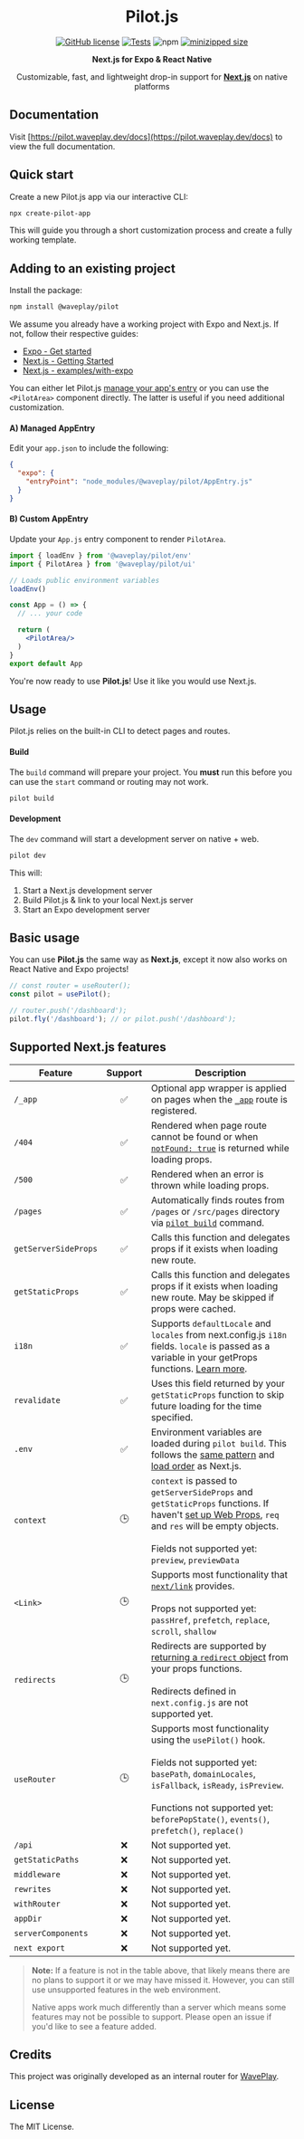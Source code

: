 <h1 align="center">Pilot.js</h1>

<div align="center">

[![GitHub license](https://img.shields.io/github/license/Wave-Play/pilot?style=flat)](https://github.com/Wave-Play/pilot/blob/main/LICENSE) [![Tests](https://github.com/Wave-Play/pilot/workflows/CI/badge.svg)](https://github.com/Wave-Play/pilot/actions) ![npm](https://img.shields.io/npm/v/@waveplay/pilot) [![minizipped size](https://badgen.net/bundlephobia/minzip/@waveplay/pilot)](https://bundlephobia.com/result?p=@waveplay/pilot)

**Next.js for Expo & React Native**

Customizable, fast, and lightweight drop-in support for **[Next.js](https://nextjs.org/)** on native platforms

</div>


## Documentation

Visit [https://pilot.waveplay.dev/docs](https://pilot.waveplay.dev/docs) to view the full documentation.

## Quick start

Create a new Pilot.js app via our interactive CLI:

```bash
npx create-pilot-app
```

This will guide you through a short customization process and create a fully working template.

## Adding to an existing project

Install the package:

```bash
npm install @waveplay/pilot
```

We assume you already have a working project with Expo and Next.js. If not, follow their respective guides:

- [Expo - Get started](https://docs.expo.dev/get-started/create-a-new-app/)
- [Next.js - Getting Started](https://nextjs.org/docs/getting-started)
- [Next.js - examples/with-expo](https://github.com/vercel/next.js/tree/canary/examples/with-expo)

You can either let Pilot.js [manage your app's entry](/docs/managed-entry.md) or you can use the `<PilotArea>` component directly. The latter is useful if you need additional customization.

#### A) Managed AppEntry

Edit your `app.json` to include the following:

```json
{
  "expo": {
    "entryPoint": "node_modules/@waveplay/pilot/AppEntry.js"
  }
}
```

#### B) Custom AppEntry
Update your `App.js` entry component to render `PilotArea`.

```jsx
import { loadEnv } from '@waveplay/pilot/env'
import { PilotArea } from '@waveplay/pilot/ui'

// Loads public environment variables
loadEnv()

const App = () => {
  // ... your code

  return (
    <PilotArea/>
  )
}
export default App
```

You're now ready to use **Pilot.js**! Use it like you would use Next.js.

## Usage

Pilot.js relies on the built-in CLI to detect pages and routes.

#### Build

The `build` command will prepare your project. You **must** run this before you can use the `start` command or routing may not work.

```bash
pilot build
```

#### Development

The `dev` command will start a development server on native + web.

```bash
pilot dev
```

This will:
1. Start a Next.js development server
2. Build Pilot.js & link to your local Next.js server
3. Start an Expo development server

## Basic usage

You can use **Pilot.js** the same way as **Next.js**, except it now also works on React Native and Expo projects!

```ts
// const router = useRouter();
const pilot = usePilot();

// router.push('/dashboard');
pilot.fly('/dashboard'); // or pilot.push('/dashboard');
```

## Supported Next.js features

| Feature              | Support             | Description |
|----------------------|---------------------|-------------|
| `/_app`               | <center>✅</center> | Optional app wrapper is applied on pages when the [`_app`](https://nextjs.org/docs/advanced-features/custom-app) route is registered. |
| `/404`               | <center>✅</center> | Rendered when page route cannot be found or when [`notFound: true`]((https://nextjs.org/docs/api-reference/data-fetching/get-server-side-props#notfound)) is returned while loading props. |
| `/500`               | <center>✅</center> | Rendered when an error is thrown while loading props. |
| `/pages`             | <center>✅</center> | Automatically finds routes from `/pages` or `/src/pages` directory via [`pilot build`](/docs/cli.md) command. |
| `getServerSideProps` | <center>✅</center> | Calls this function and delegates props if it exists when loading new route. |
| `getStaticProps`     | <center>✅</center> | Calls this function and delegates props if it exists when loading new route. May be skipped if props were cached. |
| `i18n`               | <center>✅</center> | Supports `defaultLocale` and `locales` from next.config.js `i18n` fields. `locale` is passed as a variable in your getProps functions. [Learn more](/docs/i18n.md). |
| `revalidate`         | <center>✅</center> | Uses this field returned by your `getStaticProps` function to skip future loading for the time specified. |
| `.env`							 | <center>✅</center> | Environment variables are loaded during `pilot build`. This follows the [same pattern](https://nextjs.org/docs/basic-features/environment-variables#exposing-environment-variables-to-the-browser) and [load order](https://nextjs.org/docs/basic-features/environment-variables#environment-variable-load-order) as Next.js. |
| `context`            | <center>🕒</center> | `context` is passed to `getServerSideProps` and `getStaticProps` functions. If haven't [set up Web Props](/docs/web-props.md), `req` and `res` will be empty objects.<br/><br/>Fields not supported yet:<br/>`preview`, `previewData` |
| `<Link>`             | <center>🕒</center> | Supports most functionality that [`next/link`](https://nextjs.org/docs/api-reference/next/link) provides.<br/><br/>Props not supported yet:<br/>`passHref`, `prefetch`, `replace`, `scroll`, `shallow` |
| `redirects`             | <center>🕒</center> | Redirects are supported by [returning a `redirect` object](https://nextjs.org/docs/api-reference/data-fetching/get-server-side-props#redirect) from your props functions.<br/><br/>Redirects defined in `next.config.js` are not supported yet. |
| `useRouter`          | <center>🕒</center> | Supports most functionality using the `usePilot()` hook.<br/><br/>Fields not supported yet:<br/>`basePath`, `domainLocales`, `isFallback`, `isReady`, `isPreview`.<br/><br/>Functions not supported yet:<br/>`beforePopState()`, `events()`, `prefetch()`, `replace()` |
| `/api`     | <center>❌</center> | Not supported yet. |
| `getStaticPaths`     | <center>❌</center> | Not supported yet. |
| `middleware`         | <center>❌</center> | Not supported yet. |
| `rewrites`           | <center>❌</center> | Not supported yet. |
| `withRouter`         | <center>❌</center> | Not supported yet. |
| `appDir`             | <center>❌</center> | Not supported yet. |
| `serverComponents`   | <center>❌</center> | Not supported yet. |
| `next export`        | <center>❌</center> | Not supported yet. |

> **Note:** If a feature is not in the table above, that likely means there are no plans to support it or we may have missed it.  However, you can still use unsupported features in the web environment.
> 
> Native apps work much differently than a server which means some features may not be possible to support. Please open an issue if you'd like to see a feature added.

## Credits

This project was originally developed as an internal router for [WavePlay](https://waveplay.com).

## License

The MIT License.
